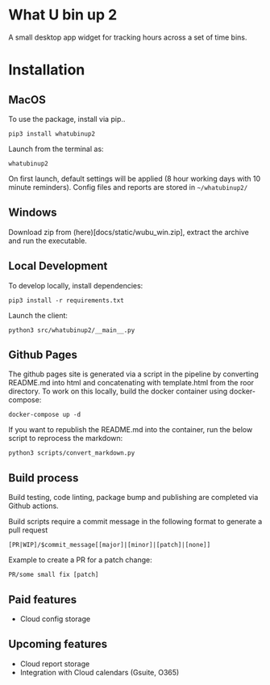 # What U bin up 2

A small desktop app widget for tracking hours across a set of time bins.

# Installation

## MacOS

To use the package, install via pip..

```
pip3 install whatubinup2
```

Launch from the terminal as:

```
whatubinup2
```

On first launch, default settings will be applied (8 hour working days with 10 minute reminders). Config files and reports are stored in `~/whatubinup2/`

## Windows

Download zip from (here)[docs/static/wubu_win.zip], extract the archive and run the executable.


## Local Development

To develop locally, install dependencies:

```
pip3 install -r requirements.txt
```

Launch the client:

```
python3 src/whatubinup2/__main__.py
```

## Github Pages

The github pages site is generated via a script in the pipeline by converting README.md into html and concatenating with template.html from the roor directory. To work on this locally, build the docker container using docker-compose:

```
docker-compose up -d
```

If you want to republish the README.md into the container, run the below script to reprocess the markdown:

```
python3 scripts/convert_markdown.py 
```

## Build process

Build testing, code linting, package bump and publishing are completed via Github actions.

Build scripts require a commit message in the following format to generate a pull request

```
[PR|WIP]/$commit_message[[major]|[minor]|[patch]|[none]]
```

Example to create a PR for a patch change:

```
PR/some small fix [patch]
```

## Paid features

* Cloud config storage

## Upcoming features

* Cloud report storage
* Integration with Cloud calendars (Gsuite, O365)
